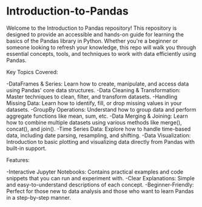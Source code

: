 # Introduction-to-Pandas

Welcome to the Introduction to Pandas repository! This repository is designed to provide an accessible and hands-on guide for learning the basics of the Pandas library in Python. Whether you're a beginner or someone looking to refresh your knowledge, this repo will walk you through essential concepts, tools, and techniques to work with data efficiently using Pandas.

Key Topics Covered:

-DataFrames & Series: Learn how to create, manipulate, and access data using Pandas' core data structures.
-Data Cleaning & Transformation: Master techniques to clean, filter, and transform datasets.
-Handling Missing Data: Learn how to identify, fill, or drop missing values in your datasets.
-GroupBy Operations: Understand how to group data and perform aggregate functions like mean, sum, etc.
-Data Merging & Joining: Learn how to combine multiple datasets using various methods like merge(), concat(), and join().
-Time Series Data: Explore how to handle time-based data, including date parsing, resampling, and shifting.
-Data Visualization: Introduction to basic plotting and visualizing data directly from Pandas with built-in support.

Features:

-Interactive Jupyter Notebooks: Contains practical examples and code snippets that you can run and experiment with.
-Clear Explanations: Simple and easy-to-understand descriptions of each concept.
-Beginner-Friendly: Perfect for those new to data analysis and those who want to learn Pandas in a step-by-step manner.
